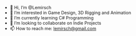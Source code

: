 - 👋 Hi, I’m @Lemirsch
- 👀 I’m interested in Game Design, 3D Rigging and Animation
- 🌱 I’m currently learning C# Programming
- 💞️ I’m looking to collaborate on Indie Projects
- 📫 How to reach me: lemirsch@gmail.com

<!---
Lemirsch/Lemirsch is a ✨ special ✨ repository because its `README.md` (this file) appears on your GitHub profile.
You can click the Preview link to take a look at your changes.
--->
